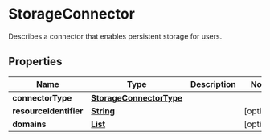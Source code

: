 

# StorageConnector

Describes a connector that enables persistent storage for users.

## Properties

| Name | Type | Description | Notes |
|------------ | ------------- | ------------- | -------------|
|**connectorType** | [**StorageConnectorType**](StorageConnectorType.md) |  |  |
|**resourceIdentifier** | [**String**](String.md) |  |  [optional] |
|**domains** | [**List**](List.md) |  |  [optional] |



